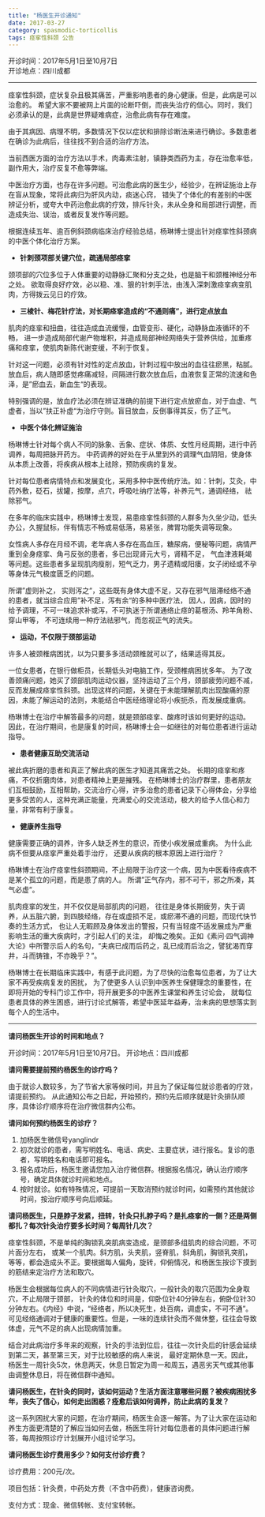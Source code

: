 ```yaml
---
title: "杨医生开诊通知"
date: 2017-03-27
category: spasmodic-torticollis
tags: 痉挛性斜颈 公告
---
```


开诊时间：2017年5月1日至10月7日<br>
开诊地点：四川成都

***

痉挛性斜颈，症状复杂且极其痛苦，严重影响患者的身心健康。但是，此病是可以治愈的。 希望大家不要被网上片面的论断吓倒，而丧失治疗的信心。同时，我们必须承认的是，此病是世界疑难病症，治愈此病有存在难度。

由于其病因、病理不明，多数情况下仅以症状和排除诊断法来进行确诊。多数患者在确诊为此病后，往往找不到合适的治疗方法。

当前西医方面的治疗方法以手术，肉毒素注射，镇静类西药为主，存在治愈率低，副作用大，治疗反复不愈等弊端。

中医治疗方面，也存在许多问题。可治愈此病的医生少，经验少，在辨证施治上存在盲从现象，常将此病归为肝风内动，痰迷心窍， 错失了个体化的有差别的中医辨证分析，或夸大中药治愈此病的疗效，排斥针灸，未从全身和局部进行调整，而造成失治、误治，或者反复发作等问题。

根据连续五年、逾百例斜颈病临床治疗经验总结，杨琳博士提出针对痉挛性斜颈病的中医个体化治疗方案。

- **针刺颈项部关键穴位，疏通局部痉挛**

颈项部的穴位多位于人体重要的动静脉汇聚和分支之处，也是脑干和颈椎神经分布之处。 欲取得良好疗效，必以稳、准、狠的针刺手法，由浅入深刺激痉挛病变肌肉，方得拨云见日的疗效。

- **三棱针、梅花针疗法，对长期痉挛造成的“不通则痛”，进行定点放血**

肌肉的痉挛和扭曲，往往造成血流缓慢，血管变形、硬化，动静脉血液循环的不畅， 进一步造成局部代谢产物堆积，并造成局部神经网络失于营养供给，加重疼痛和痉挛，使肌肉新陈代谢变缓，不利于恢复。

针对这一问题，必须有针对性的定点放血，针刺过程中放出的血往往瘀黑，粘腻。放血后，病人随即感觉疼痛减轻，间隔进行数次放血后，血液恢复正常的流速和色泽，是”瘀血去，新血生“的表现。

特别强调的是，放血疗法必须在辨证准确的前提下进行定点放瘀血，对于血虚、气虚者，当以”扶正补虚“为治疗守则。盲目放血，反倒事得其反，伤了正气。

- **中医个体化辨证施治**

杨琳博士针对每个病人不同的脉象、舌象、症状、体质、女性月经周期，进行中药调养，每周把脉开药方。 中药调养的好处在于从里到外的调理气血阴阳，使身体从本质上改善，将疾病从根本上祛除，预防疾病的复发。

针对每位患者病情特点和发展变化，采用多种中医传统疗法。如：针刺，艾灸，中药外敷，砭石，拔罐，按摩，点穴，呼吸吐纳疗法等，补养元气，通调经络， 祛除邪气。

在多年的临床实践中，杨琳博士发现，易患痉挛性斜颈的人群多为久坐少动，低头办公，久握鼠标，伴有情志不畅或易低落，易紧张，脾胃功能失调等现象。

女性病人多存在月经不调，老年病人多存在高血压，糖尿病，便秘等问题，病情严重到全身痉挛、角弓反张的患者，多已出现肾元大亏，肾精不足， 气血津液耗竭等问题。这些患者多呈现肌肉瘦削，短气乏力，男子遗精或阳痿，女子闭经或不孕等身体元气极度匮乏的问题。

所谓”虚则补之， 实则泻之“，这些既有身体大虚不足，又存在邪气阻滞经络不通的患者，就当综合应用”补不足，泻有余“的多种中医疗法， 因人，因病，因时的给予调理，不可一味追求补或泻，不可执迷于所谓通络止痉的葛根汤、羚羊角粉、穿山甲等， 不可连续用一种疗法祛邪气，而忽视正气的流失。

- **运动，不仅限于颈部运动**

许多人被颈椎病困扰，以为只要多多活动颈椎就可以了，结果适得其反。

 一位女患者，在银行做柜员，长期低头对电脑工作，受颈椎病困扰多年。 为了改善颈痛问题，她买了颈部肌肉运动仪器，坚持运动了三个月，颈部疲劳问题不减，反而发展成痉挛性斜颈。出现这样的问题，关键在于未能理解肌肉出现酸痛的原因，未能了解运动的法则，未能结合中医经络理论将小疾扼杀，而发展成重病。

杨琳博士在治疗中解答最多的问题，就是颈部痉挛、酸疼时该如何更好的运动。 因此，在治疗期间，也是康复的时间，杨琳博士会一如继往的对每位患者进行运动指导。

- **患者健康互助交流活动**

被此病折磨的患者和真正了解此病的医生才知道其痛苦之处。 长期的痉挛和疼痛，不仅折磨肉体，对患者精神上更是摧残。 在杨琳博士的治疗群里，患者朋友们互相鼓励，互相帮助，交流治疗心得，许多治愈的患者记录下心得体会，分享给更多受苦的人，这种充满正能量，充满爱心的交流活动，极大的给予人信心和力量，非常有利于康复。

- **健康养生指导**

健康需要正确的调养，许多人缺乏养生的意识，而使小疾发展成重病。 为什么此病不但要从痉挛严重处着手治疗， 还要从疾病的根本原因上进行治疗？

杨琳博士在治疗痉挛性斜颈期间，不止局限于治疗这一个病，因为中医看待疾病不是某个孤立的问题，而是患了病的人。 所谓”正气存内，邪不可干，邪之所凑，其气必虚“。

肌肉痉挛的发生，并不仅仅是局部肌肉的问题， 往往是身体长期疲劳，失于调养，从五脏六腑，到四肢经络，存在或虚损不足，或瘀滞不通的问题，而现代快节奏的生活方式， 也让人无暇顾及身体发出的警报，只有当轻度不适发展成为严重影响生活的重大疾病时，才引起人们的关注， 却悔之晚矣。正如《素问·四气调神大论》中所警示后人的名句，“夫病已成而后药之，乱已成而后治之，譬犹渴而穿井，斗而铸锥，不亦晚乎？”。

杨琳博士在长期临床实践中，有感于此问题，为了尽快的治愈每位患者，为了让大家不再受疾病复发的困扰， 为了使更多人认识到中医养生保健理念的重要性，在即将开始的专科门诊工作中，将开展更多的中医养生课堂和养生讨论会， 就每位患者具体的养生困惑，进行讨论式解答，希望中医延年益寿，治未病的思想落实到每个人的生活中。

------

**请问杨医生开诊的时间和地点？**

开诊时间：2017年5月1日至10月7日。 开诊地点：四川成都

**请问需要提前预约杨医生的诊疗吗？**

由于就诊人数较多，为了节省大家等候时间，并且为了保证每位就诊患者的疗效，请提前预约。 从此通知公布之日起，开始预约，预约先后顺序就是针灸排队顺序，具体诊疗顺序将在治疗微信群内公布。

**请问如何预约杨医生的诊疗？**

1. 加杨医生微信号yanglindr
2. 初次就诊的患者，需写明姓名、电话、病史、主要症状，进行报名。复诊的患者，写明姓名和电话即可报名。
3. 报名成功后，杨医生邀请您加入治疗微信群。根据报名情况，确认治疗顺序号，确定具体就诊时间和地点。
4. 按时就诊。如有特殊情况，可提前一天取消预约就诊时间，如需预约其他就诊时间，按治疗顺序号向后顺延。

**请问杨医生，只是脖子发紧，扭转，针灸只扎脖子吗？是扎痉挛的一侧？还是两侧都扎？每次针灸治疗要多长时间？每周针几次？**

痉挛性斜颈，不是单纯的胸锁乳突肌病变造成，是颈部多组肌肉的综合问题，不可片面分左右， 或某一个肌肉。斜方肌，头夹肌，竖脊肌，斜角肌，胸锁乳突肌，等等，都会造成头不正。要根据每人偏角，旋转，仰俯情况，和杨医生按诊下摸到的筋结来定治疗方法和取穴。

杨医生会根据每位病人的不同病情进行针灸取穴，一般针灸的取穴范围为全身取穴，不止局限于颈部， 针灸的体位和时间是，仰卧位针40分钟左右，俯卧位针30分钟左右。《内经》中说，“经络者，所以决死生，处百病，调虚实，不可不通”。可见经络通调对于健康的重要性。但是，一味的连续针灸而不做休整，往往会导致体虚，元气不足的病人出现病情加重。

结合对此病治疗多年来的观察，针灸的手法到位后，往往一次针灸后的针感会延续到第二天，甚至第三天，对于比较敏感的病人来说， 最好定期休息一天。因此，杨医生一周针灸5次，休息两天，休息日暂定为周一和周五，遇恶劣天气或其他事由调整休息日，将在微信群中通知。

**请问杨医生，在针灸的同时，该如何运动？生活方面注意哪些问题？被疾病困扰多年，丧失了信心，如何走出困惑？痊愈后该如何调养，防止此病的复发？**

这一系列困扰大家的问题，在治疗期间，杨医生会逐一解答。为了让大家在运动和养生方面更清楚的了解应当如何去做，杨医生将针对每位患者的具体问题进行解答，每周按照诊疗计划展开小组讨论学习。

**请问杨医生诊疗费用多少？如何支付诊疗费？**

诊疗费用：200元/次。

项目包括：针灸费，中药处方费（不含中药费），健康咨询费。

支付方式：现金、微信转帐、支付宝转帐。

